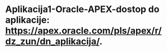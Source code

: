 # Aplikacija1-Oracle-APEX-dostop do aplikacije: https://apex.oracle.com/pls/apex/r/dz_zun/dn_aplikacija/.
